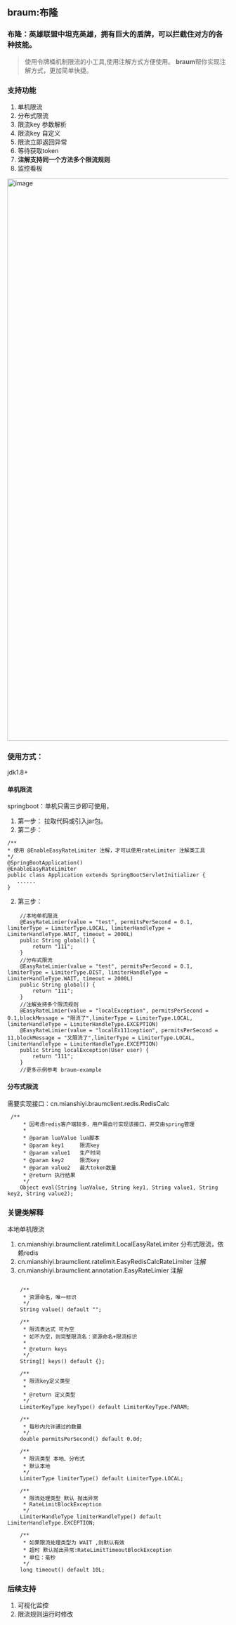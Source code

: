 ## braum:布隆
### **布隆**：英雄联盟中坦克英雄，拥有巨大的盾牌，可以拦截住对方的各种技能。

>使用令牌桶机制限流的小工具,使用注解方式方便使用。
**braum**帮你实现注解方式，更加简单快捷。
### 支持功能
1. 单机限流
2. 分布式限流
3. 限流key 参数解析
4. 限流key 自定义
5. 限流立即返回异常
6. 等待获取token
7. **注解支持同一个方法多个限流规则**
8. 监控看板
<img width="1281" alt="image" src="https://user-images.githubusercontent.com/30620322/181720209-a1b9d0cd-4694-48bd-a10e-30ce96d14abc.png">


### 使用方式：
jdk1.8+

#### 单机限流
springboot：单机只需三步即可使用，
1. 第一步：
拉取代码或引入jar包。
2. 第二步：
```
/**
* 使用 @EnableEasyRateLimiter 注解，才可以使用rateLimiter 注解类工具
*/
@SpringBootApplication()
@EnableEasyRateLimiter
public class Application extends SpringBootServletInitializer {
   ......
}
```
2. 第三步：
```
    //本地单机限流
    @EasyRateLimier(value = "test", permitsPerSecond = 0.1, limiterType = LimiterType.LOCAL, limiterHandleType = LimiterHandleType.WAIT, timeout = 2000L)
    public String global() {
        return "111";
    }
    //分布式限流
    @EasyRateLimier(value = "test", permitsPerSecond = 0.1, limiterType = LimiterType.DIST, limiterHandleType = LimiterHandleType.WAIT, timeout = 2000L)
    public String global() {
        return "111";
    }
    //注解支持多个限流规则
    @EasyRateLimier(value = "localException", permitsPerSecond = 0.1,blockMessage = "限流了",limiterType = LimiterType.LOCAL, limiterHandleType = LimiterHandleType.EXCEPTION)
    @EasyRateLimier(value = "localEx111ception", permitsPerSecond = 11,blockMessage = "又限流了",limiterType = LimiterType.LOCAL, limiterHandleType = LimiterHandleType.EXCEPTION)
    public String localException(User user) {
        return "111";
    }
    //更多示例参考 braum-example
```

#### 分布式限流
需要实现接口：cn.mianshiyi.braumclient.redis.RedisCalc
```aidl
 /**
     * 因考虑redis客户端较多，用户需自行实现该接口，并交由spring管理
     *
     * @param luaValue lua脚本
     * @param key1     限流key
     * @param value1   生产时间
     * @param key2     限流key
     * @param value2   最大token数量
     * @return 执行结果
     */
    Object eval(String luaValue, String key1, String value1, String key2, String value2);
```

### 关键类解释
  本地单机限流
1. cn.mianshiyi.braumclient.ratelimit.LocalEasyRateLimiter
  分布式限流，依赖redis
2. cn.mianshiyi.braumclient.ratelimit.EasyRedisCalcRateLimiter
   注解
3. cn.mianshiyi.braumclient.annotation.EasyRateLimier
   注解
```
   
    /**
     * 资源命名，唯一标识
     */
    String value() default "";

    /**
     * 限流表达式 可为空
     * 如不为空，则完整限流名：资源命名+限流标识
     *
     * @return keys
     */
    String[] keys() default {};

    /**
     * 限流key定义类型
     *
     * @return 定义类型
     */
    LimiterKeyType keyType() default LimiterKeyType.PARAM;

    /**
     * 每秒内允许通过的数量
     */
    double permitsPerSecond() default 0.0d;

    /**
     * 限流类型 本地、分布式
     * 默认本地
     */
    LimiterType limiterType() default LimiterType.LOCAL;

    /**
     * 限流处理类型 默认 抛出异常
     * RateLimitBlockException
     */
    LimiterHandleType limiterHandleType() default LimiterHandleType.EXCEPTION;

    /**
     * 如果限流处理类型为 WAIT ,则默认有效
     * 超时 默认抛出异常:RateLimitTimeoutBlockException
     * 单位：毫秒
     */
    long timeout() default 10L;
```
### 后续支持
1. 可视化监控
2. 限流规则运行时修改
